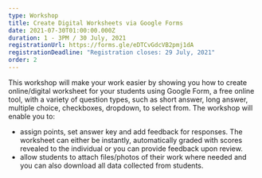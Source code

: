 ```yaml
---
type: Workshop
title: Create Digital Worksheets via Google Forms
date: 2021-07-30T01:00:00.000Z
duration: 1 - 3PM / 30 July, 2021
registrationUrl: https://forms.gle/eDTCvGdcVB2pmj1dA
registrationDeadline: "Registration closes: 29 July, 2021"
order: 2
---
```

This workshop will make your work easier by showing you how to create online/digital worksheet for your students using Google Form, a free online tool, with a variety of question types, such as short answer, long answer, multiple choice, checkboxes, dropdown, to select from. The workshop will enable you to:

* assign points, set answer key and add feedback for responses. The worksheet can either be instantly, automatically graded with scores revealed to the individual or you can provide feedback upon review.
* allow students to attach files/photos of their work where needed and you can also download all data collected from students.